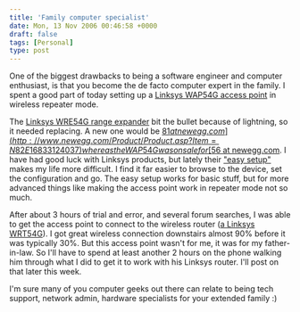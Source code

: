 ```yaml
---
title: 'Family computer specialist'
date: Mon, 13 Nov 2006 00:46:58 +0000
draft: false
tags: [Personal]
type: post
---
```


One of the biggest drawbacks to being a software engineer and computer enthusiast, is that you become the de facto computer expert in the family. I spent a good part of today setting up a [Linksys WAP54G access point](http://www.linksys.com/servlet/Satellite?c=L_Product_C2&childpagename=US%2FLayout&cid=1126536803676&pagename=Linksys%2FCommon%2FVisitorWrapper) in wireless repeater mode.

The [Linksys WRE54G range expander](http://www.linksys.com/servlet/Satellite?c=L_Product_C2&childpagename=US%2FLayout&cid=1115416829757&packedargs=site%3DUS&pagename=Linksys%2FCommon%2FVisitorWrapper) bit the bullet because of lightning, so it needed replacing. A new one would be [$81 at newegg.com](http://www.newegg.com/Product/Product.asp?Item=N82E16833124037) whereas the WAP54G was on sale for [$56 at newegg.com](http://www.newegg.com/Product/Product.asp?Item=N82E16833124012). I have had good luck with Linksys products, but lately their ["easy setup"](http://www.linksys.com/servlet/Satellite?c=L_Promotion_C2&childpagename=US%2FLayout&cid=1121874562335&pagename=Linksys%2FCommon%2FVisitorWrapper) makes my life more difficult. I find it far easier to browse to the device, set the configuration and go. The easy setup works for basic stuff, but for more advanced things like making the access point work in repeater mode not so much.

After about 3 hours of trial and error, and several forum searches, I was able to get the access point to connect to the wireless router ([a Linksys WRT54G](http://www.linksys.com/servlet/Satellite?c=L_Product_C2&childpagename=US%2FLayout&cid=1149562300349&pagename=Linksys%2FCommon%2FVisitorWrapper)). I got great wireless connection downstairs almost 90% before it was typically 30%. But this access point wasn't for me, it was for my father-in-law. So I'll have to spend at least another 2 hours on the phone walking him through what I did to get it to work with his Linksys router. I'll post on that later this week.

I'm sure many of you computer geeks out there can relate to being tech support, network admin, hardware specialists for your extended family :)